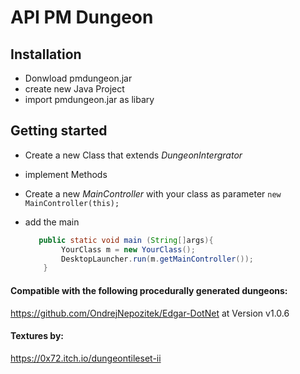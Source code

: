 # API PM Dungeon

## Installation

- Donwload pmdungeon.jar
- create new Java Project
- import pmdungeon.jar as libary



## Getting started

- Create a new Class that extends *DungeonIntergrator* 

- implement Methods

- Create a new *MainController* with your class as parameter `new MainController(this);` 

- add the main

  ```java
     public static void main (String[]args){
          YourClass m = new YourClass();
          DesktopLauncher.run(m.getMainController());
      }
  ```

  

#### Compatible with the following procedurally generated dungeons:

https://github.com/OndrejNepozitek/Edgar-DotNet at Version v1.0.6

#### Textures by:
https://0x72.itch.io/dungeontileset-ii
